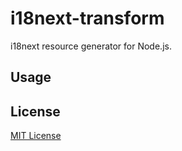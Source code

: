 # i18next-transform

i18next resource generator for Node.js.

## Usage

## License

[MIT License](http://opensource.org/licenses/mit-license.php)